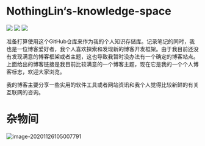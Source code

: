 # NothingLin‘s-knowledge-space

[![](https://img.shields.io/badge/NothingLin-我的个人博客-green?style=plastic&logo=Hexo)](https://www.nothinglin.ml/)   [![](https://img.shields.io/badge/github-pages浏览-teal?style=plastic&logo=Github)](https://nothing-lin.github.io/NothingLin-s-knowledge-space/)  [![](https://img.shields.io/badge/最后更新于-2020/21/29-blue?style=plastic&logo=WakaTime)]()

准备打算使用这个GitHub仓库来作为我的个人知识存储库。记录笔记的同时，我也是一位博客爱好者，我个人喜欢探索和发现新的博客开发框架。由于我目前还没有发现满意的博客框架或者主题，这也导致我暂时没办法有一个确定的博客站点。上面给出的博客链接是我目前比较满意的一个博客主题，现在它是我的一个个人博客标志，欢迎大家浏览。

我的博客主要分享一些实用的软件工具或者网站资讯和我个人觉得比较新鲜的有关互联网的咨询。



# 杂物间













































![image-20201126105007791](https://nothinglin.coding.net/p/picture/d/picture/git/raw/master/2020/11/26/20201126105010.png)
